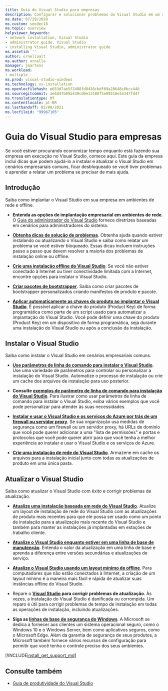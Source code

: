 ```yaml
---
title: Guia do Visual Studio para empresas
description: Configurar e solucionar problemas do Visual Studio em um ambiente corporativo.
ms.date: 07/29/2020
ms.custom: seodec18
ms.topic: overview
helpviewer_keywords:
- network installation, Visual Studio
- administrator guide, Visual Studio
- installing Visual Studio, administrator guide
ms.assetid: ''
author: ornellaalt
ms.author: ornella
manager: jmartens
ms.workload:
- multiple
ms.prod: visual-studio-windows
ms.technology: vs-installation
ms.openlocfilehash: e653d7ae5f2408fd8438cbdf69a28648c6bcc446
ms.sourcegitcommit: ae6d47b09a439cd0e13180f5e89510e3e347fd47
ms.translationtype: MT
ms.contentlocale: pt-BR
ms.lasthandoff: 02/08/2021
ms.locfileid: "99967105"
---
```

# <a name="visual-studio-enterprise-guide"></a>Guia do Visual Studio para empresas
Se você estiver procurando economizar tempo enquanto está fazendo sua empresa em execução no Visual Studio, comece aqui. Este guia da empresa inclui dicas que podem ajudá-lo a instalar e atualizar o Visual Studio em cenários empresariais comuns, ficar desbloqueado se você tiver problemas e aprender a relatar um problema se precisar de mais ajuda. 

## <a name="get-started"></a>Introdução 
Saiba como implantar o Visual Studio em sua empresa em ambientes de rede e offline. 

- **Entenda as opções de implantação empresarial em ambientes de rede**. O [Guia do administrador do Visual Studio](visual-studio-administrator-guide.md) fornece diretrizes baseadas em cenários para administradores do sistema. 

- **[Obtenha dicas de solução de problemas](troubleshooting-installation-issues.md)**. Obtenha ajuda quando estiver instalando ou atualizando o Visual Studio e saiba como relatar um problema se você estiver bloqueado. Essas dicas incluem instruções passo a passo que devem resolver a maioria dos problemas de instalação online ou offline. 

- **[Crie uma instalação offline do Visual Studio](create-an-offline-installation-of-visual-studio.md)**. Se você não estiver conectado à Internet ou tiver conectividade limitada com a Internet, encontre opções para instalar o Visual Studio. 

- **[Criar pacotes de bootstrapper](../deployment/creating-bootstrapper-packages.md)**. Saiba como criar pacotes de bootstrapper personalizados criando manifestos de produto e pacote. 

- **[Aplicar automaticamente as chaves do produto ao implantar o Visual Studio](automatically-apply-product-keys-when-deploying-visual-studio.md)**. É possível aplicar a chave do produto (Product Key) de forma programática como parte de um script usado para automatizar a implantação do Visual Studio. Você pode definir uma chave do produto (Product Key) em um dispositivo de forma programática, seja durante uma instalação do Visual Studio ou após a conclusão da instalação. 

## <a name="install-visual-studio"></a>Instalar o Visual Studio 

Saiba como instalar o Visual Studio em cenários empresariais comuns. 

- **[Use parâmetros de linha de comando para instalar o Visual Studio](use-command-line-parameters-to-install-visual-studio.md)**. Use uma variedade de parâmetros para controlar ou personalizar a instalação do Visual Studio. Automatize o processo de instalação ou crie um cache dos arquivos de instalação para uso posterior. 

- **Consulte [exemplos de parâmetro de linha de comando para instalação do Visual Studio](command-line-parameter-examples.md)**. Para ilustrar como usar parâmetros de linha de comando para instalar o Visual Studio, exiba vários exemplos que você pode personalizar para atender às suas necessidades. 

- **[Instalar e usar o Visual Studio e os serviços do Azure por trás de um firewall ou servidor proxy](install-and-use-visual-studio-behind-a-firewall-or-proxy-server.md)**. Se sua organização usa medidas de segurança como um firewall ou um servidor proxy, há URLs de domínio que você pode querer adicionar a uma "lista de permissões" e portas e protocolos que você pode querer abrir para que você tenha a melhor experiência ao instalar e usar o Visual Studio e os serviços do Azure. 

- **[Crie uma instalação de rede do Visual Studio](create-a-network-installation-of-visual-studio.md)**. Armazene em cache os arquivos para a instalação inicial junto com todas as atualizações de produto em uma única pasta.  

## <a name="update-visual-studio"></a>Atualizar o Visual Studio 

Saiba como atualizar o Visual Studio com êxito e corrigir problemas de atualização. 

- **[Atualize uma instalação baseada em rede do Visual Studio](update-a-network-installation-of-visual-studio.md)**. Atualize um layout de instalação de rede do Visual Studio com as atualizações de produto mais recentes para que ele possa ser usado como um ponto de instalação para a atualização mais recente do Visual Studio e também para manter as instalações já implantadas em estações de trabalho cliente.

- **[Atualize o Visual Studio enquanto estiver em uma linha de base de manutenção](update-servicing-baseline.md)**. Entenda o valor da atualização em uma linha de base e aprenda a diferença entre versões secundárias e atualizações de serviço. 

- **[Atualize o Visual Studio usando um layout mínimo de offline](update-minimal-layout.md)**. Para computadores que não estão conectados à Internet, a criação de um layout mínimo é a maneira mais fácil e rápida de atualizar suas instâncias offline do Visual Studio.

- Repare o **[Visual Studio](repair-visual-studio.md) para corrigir problemas de atualização**. Às vezes, a instalação do Visual Studio é danificada ou corrompida. Um reparo é útil para corrigir problemas de tempo de instalação em todas as operações de instalação, incluindo atualizações. 

- **Siga as [linhas de base de segurança do Windows](/windows/security/threat-protection/windows-security-baselines)**. A Microsoft se dedica a fornecer aos clientes um sistema operacional seguro, como o Windows 10 e o Windows Server, bem como aplicativos seguros, como o Microsoft Edge. Além da garantia de segurança de seus produtos, a Microsoft também fornece vários recursos de configuração para permitir que você tenha o controle preciso dos seus ambientes. 

[!INCLUDE[install_get_support_md](includes/install_get_support_md.md)]

## <a name="see-also"></a>Consulte também 

- [Guia de produtividade do Visual Studio](../ide/productivity-features.md)